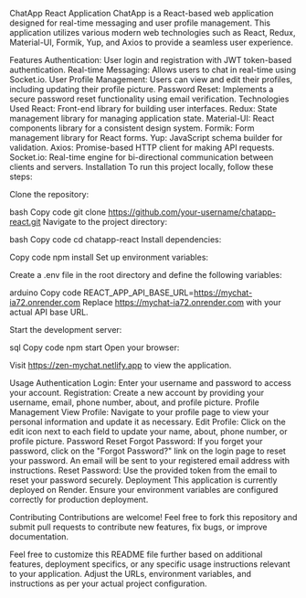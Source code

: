 ChatApp React Application
ChatApp is a React-based web application designed for real-time messaging and user profile management. This application utilizes various modern web technologies such as React, Redux, Material-UI, Formik, Yup, and Axios to provide a seamless user experience.

Features
Authentication: User login and registration with JWT token-based authentication.
Real-time Messaging: Allows users to chat in real-time using Socket.io.
User Profile Management: Users can view and edit their profiles, including updating their profile picture.
Password Reset: Implements a secure password reset functionality using email verification.
Technologies Used
React: Front-end library for building user interfaces.
Redux: State management library for managing application state.
Material-UI: React components library for a consistent design system.
Formik: Form management library for React forms.
Yup: JavaScript schema builder for validation.
Axios: Promise-based HTTP client for making API requests.
Socket.io: Real-time engine for bi-directional communication between clients and servers.
Installation
To run this project locally, follow these steps:

Clone the repository:

bash
Copy code
git clone https://github.com/your-username/chatapp-react.git
Navigate to the project directory:

bash
Copy code
cd chatapp-react
Install dependencies:

Copy code
npm install
Set up environment variables:

Create a .env file in the root directory and define the following variables:

arduino
Copy code
REACT_APP_API_BASE_URL=https://mychat-ia72.onrender.com
Replace https://mychat-ia72.onrender.com with your actual API base URL.

Start the development server:

sql
Copy code
npm start
Open your browser:

Visit https://zen-mychat.netlify.app to view the application.

Usage
Authentication
Login: Enter your username and password to access your account.
Registration: Create a new account by providing your username, email, phone number, about, and profile picture.
Profile Management
View Profile: Navigate to your profile page to view your personal information and update it as necessary.
Edit Profile: Click on the edit icon next to each field to update your name, about, phone number, or profile picture.
Password Reset
Forgot Password: If you forget your password, click on the "Forgot Password?" link on the login page to reset your password. An email will be sent to your registered email address with instructions.
Reset Password: Use the provided token from the email to reset your password securely.
Deployment
This application is currently deployed on Render. Ensure your environment variables are configured correctly for production deployment.

Contributing
Contributions are welcome! Feel free to fork this repository and submit pull requests to contribute new features, fix bugs, or improve documentation.



Feel free to customize this README file further based on additional features, deployment specifics, or any specific usage instructions relevant to your application. Adjust the URLs, environment variables, and instructions as per your actual project configuration.
